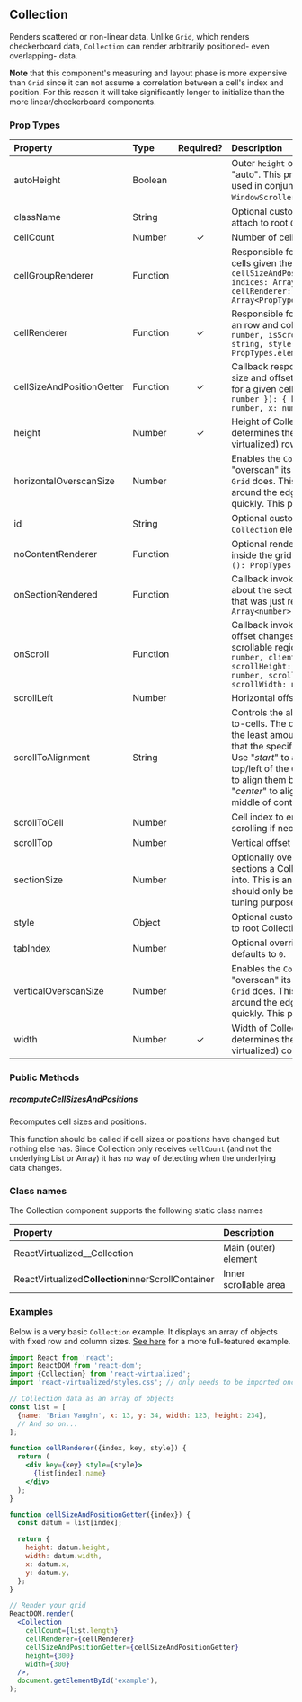 ## Collection

Renders scattered or non-linear data.
Unlike `Grid`, which renders checkerboard data, `Collection` can render arbitrarily positioned- even overlapping- data.

**Note** that this component's measuring and layout phase is more expensive than `Grid` since it can not assume a correlation between a cell's index and position. For this reason it will take significantly longer to initialize than the more linear/checkerboard components.

### Prop Types

| Property                  | Type     | Required? | Description                                                                                                                                                                                                                                                                                                                                  |
| :------------------------ | :------- | :-------: | :------------------------------------------------------------------------------------------------------------------------------------------------------------------------------------------------------------------------------------------------------------------------------------------------------------------------------------------- |
| autoHeight                | Boolean  |           | Outer `height` of `Collection` is set to "auto". This property should only be used in conjunction with the `WindowScroller` HOC.                                                                                                                                                                                                             |
| className                 | String   |           | Optional custom CSS class name to attach to root `Collection` element.                                                                                                                                                                                                                                                                       |
| cellCount                 | Number   |     ✓     | Number of cells in collection.                                                                                                                                                                                                                                                                                                               |
| cellGroupRenderer         | Function |           | Responsible for rendering a group of cells given their indices.: `({ cellSizeAndPositionGetter:Function, indices: Array<number>, cellRenderer: Function }): Array<PropTypes.node>`                                                                                                                                                           |
| cellRenderer              | Function |     ✓     | Responsible for rendering a cell given an row and column index: `({ index: number, isScrolling: boolean, key: string, style: object }): PropTypes.element`                                                                                                                                                                                   |
| cellSizeAndPositionGetter | Function |     ✓     | Callback responsible for returning size and offset/position information for a given cell (index): `({ index: number }): { height: number, width: number, x: number, y: number }`                                                                                                                                                             |
| height                    | Number   |     ✓     | Height of Collection; this property determines the number of visible (vs virtualized) rows.                                                                                                                                                                                                                                                  |
| horizontalOverscanSize    | Number   |           | Enables the `Collection` to horizontally "overscan" its content similar to how `Grid` does. This can reduce flicker around the edges when a user scrolls quickly. This property defaults to `0`;                                                                                                                                             |
| id                        | String   |           | Optional custom id to attach to root `Collection` element.                                                                                                                                                                                                                                                                                   |
| noContentRenderer         | Function |           | Optional renderer to be rendered inside the grid when `cellCount` is 0: `(): PropTypes.node`                                                                                                                                                                                                                                                 |
| onSectionRendered         | Function |           | Callback invoked with information about the section of the Collection that was just rendered: `({ indices: Array<number> }): void`                                                                                                                                                                                                           |
| onScroll                  | Function |           | Callback invoked whenever the scroll offset changes within the inner scrollable region: `({ clientHeight: number, clientWidth: number, scrollHeight: number, scrollLeft: number, scrollTop: number, scrollWidth: number }): void`                                                                                                            |
| scrollLeft                | Number   |           | Horizontal offset                                                                                                                                                                                                                                                                                                                            |
| scrollToAlignment         | String   |           | Controls the alignment of scrolled-to-cells. The default ("_auto_") scrolls the least amount possible to ensure that the specified cell is fully visible. Use "_start_" to always align cells to the top/left of the `Collection` and "_end_" to align them bottom/right. Use "_center_" to align specified cell in the middle of container. |
| scrollToCell              | Number   |           | Cell index to ensure visible (by scrolling if necessary)                                                                                                                                                                                                                                                                                     |
| scrollTop                 | Number   |           | Vertical offset                                                                                                                                                                                                                                                                                                                              |
| sectionSize               | Number   |           | Optionally override the size of the sections a Collection's cells are split into. This is an advanced option and should only be used for performance tuning purposes.                                                                                                                                                                        |
| style                     | Object   |           | Optional custom inline style to attach to root Collection element.                                                                                                                                                                                                                                                                           |
| tabIndex                  | Number   |           | Optional override of tab index default; defaults to `0`.                                                                                                                                                                                                                                                                                     |
| verticalOverscanSize      | Number   |           | Enables the `Collection` to vertically "overscan" its content similar to how `Grid` does. This can reduce flicker around the edges when a user scrolls quickly. This property defaults to `0`;                                                                                                                                               |
| width                     | Number   |     ✓     | Width of Collection; this property determines the number of visible (vs virtualized) columns.                                                                                                                                                                                                                                                |

### Public Methods

##### recomputeCellSizesAndPositions

Recomputes cell sizes and positions.

This function should be called if cell sizes or positions have changed but nothing else has.
Since Collection only receives `cellCount` (and not the underlying List or Array) it has no way of detecting when the underlying data changes.

### Class names

The Collection component supports the following static class names

| Property                                           | Description           |
| :------------------------------------------------- | :-------------------- |
| ReactVirtualized\_\_Collection                     | Main (outer) element  |
| ReactVirtualized**Collection**innerScrollContainer | Inner scrollable area |

### Examples

Below is a very basic `Collection` example. It displays an array of objects with fixed row and column sizes.
[See here](../source/Collection/Collection.example.js) for a more full-featured example.

```jsx
import React from 'react';
import ReactDOM from 'react-dom';
import {Collection} from 'react-virtualized';
import 'react-virtualized/styles.css'; // only needs to be imported once

// Collection data as an array of objects
const list = [
  {name: 'Brian Vaughn', x: 13, y: 34, width: 123, height: 234},
  // And so on...
];

function cellRenderer({index, key, style}) {
  return (
    <div key={key} style={style}>
      {list[index].name}
    </div>
  );
}

function cellSizeAndPositionGetter({index}) {
  const datum = list[index];

  return {
    height: datum.height,
    width: datum.width,
    x: datum.x,
    y: datum.y,
  };
}

// Render your grid
ReactDOM.render(
  <Collection
    cellCount={list.length}
    cellRenderer={cellRenderer}
    cellSizeAndPositionGetter={cellSizeAndPositionGetter}
    height={300}
    width={300}
  />,
  document.getElementById('example'),
);
```
